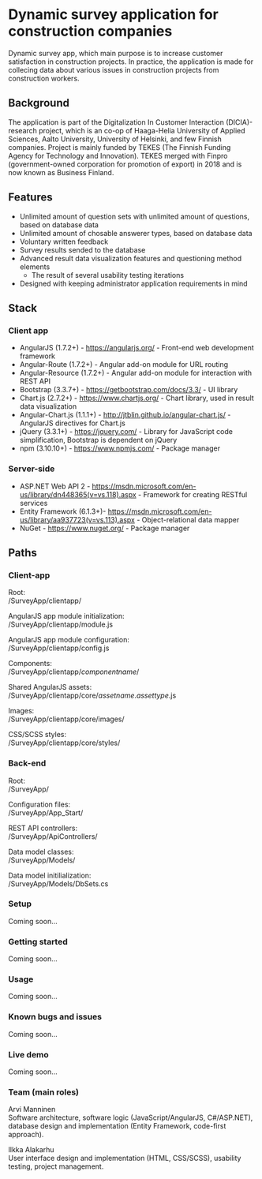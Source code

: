 # Dynamic survey application for construction companies
Dynamic survey app, which main purpose is to increase customer satisfaction in construction projects. In practice, the application is made for collecing data about various issues in construction projects from construction workers. 

## Background

The application is part of the Digitalization In Customer Interaction (DICIA)-research project, which is an co-op of Haaga-Helia University of Applied Sciences, Aalto University, University of Helsinki, and few Finnish companies. Project is mainly funded by TEKES (The Finnish Funding Agency for Technology and Innovation). TEKES merged with Finpro (government-owned corporation for promotion of export) in 2018 and is now known as Business Finland. 

## Features
- Unlimited amount of question sets with unlimited amount of questions, based on database data
- Unlimited amount of chosable answerer types, based on database data
- Voluntary written feedback
- Survey results sended to the database
- Advanced result data visualization features and questioning method elements
	- The result of several usability testing iterations
- Designed with keeping administrator application requirements in mind

## Stack 
### Client app

- AngularJS (1.7.2+) - https://angularjs.org/ - Front-end web development framework
- Angular-Route (1.7.2+) - Angular add-on module for URL routing
- Angular-Resource (1.7.2+) - Angular add-on module for interaction with REST API
- Bootstrap (3.3.7+) - https://getbootstrap.com/docs/3.3/ - UI library
- Chart.js (2.7.2+) - https://www.chartjs.org/ - Chart library, used in result data visualization
- Angular-Chart.js (1.1.1+) - http://jtblin.github.io/angular-chart.js/ - AngularJS directives for Chart.js
- jQuery (3.3.1+) - https://jquery.com/ - Library for JavaScript code simplification, Bootstrap is dependent on jQuery
- npm (3.10.10+) - https://www.npmjs.com/ - Package manager

### Server-side

- ASP.NET Web API 2 - https://msdn.microsoft.com/en-us/library/dn448365(v=vs.118).aspx - Framework for creating RESTful services
- Entity Framework (6.1.3+)- https://msdn.microsoft.com/en-us/library/aa937723(v=vs.113).aspx - Object-relational data mapper
- NuGet - https://www.nuget.org/ - Package manager

## Paths
### Client-app
Root: \
/SurveyApp/clientapp/

AngularJS app module initialization: \
/SurveyApp/clientapp/module.js

AngularJS app module configuration: \
/SurveyApp/clientapp/config.js

Components: \
	/SurveyApp/clientapp/*componentname*/

Shared AngularJS assets: \
	/SurveyApp/clientapp/core/*assetname*.*assettype*.js

Images: \
	/SurveyApp/clientapp/core/images/

CSS/SCSS styles: \
	/SurveyApp/clientapp/core/styles/

### Back-end
Root: \
	/SurveyApp/

Configuration files: \
	/SurveyApp/App_Start/

REST API controllers: \
	/SurveyApp/ApiControllers/

Data model classes: \
	/SurveyApp/Models/

Data model initilialization: \
	/SurveyApp/Models/DbSets.cs

### Setup

Coming soon...

### Getting started

Coming soon...

### Usage

Coming soon...

### Known bugs and issues

Coming soon...

### Live demo

Coming soon...

### Team (main roles)
Arvi Manninen \
Software architecture, software logic (JavaScript/AngularJS, C#/ASP.NET), database design and implementation (Entity Framework, code-first approach).

Ilkka Alakarhu \
User interface design and implementation (HTML, CSS/SCSS), usability testing, project management.










